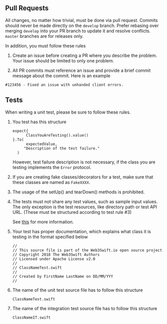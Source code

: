 ## Pull Requests

All changes, no matter how trivial, must be done via pull request. Commits
should never be made directly on the `develop` branch. Prefer rebasing over
merging `develop` into your PR branch to update it and resolve conflicts.
`master` branches are for releases only.

In addition, you must follow these rules

1. Create an issue before creating a PR where you describe the problem. Your issue should
be limited to only one problem.

2. All PR commits must reference an issue and provide a brief commit message about the commit.
Here is an example
```
#123456 - Fixed an issue with unhanded client errors.

```

## Tests

When writing a unit test, please be sure to follow these rules.

1. You test has this structure

    ```
    expect{
          ClassYouAreTesting().value()
    }.To(
          expectedValue,
         "Description of the test failure."
      )
    ```
    
    However, test failure description is not necessary,
    if the class you are testing implements the `Error` protocol.

2. If you are creating fake classes/decorators for a test, make sure
    that these classes are named as `FakeXXXX`.
    
3. The usage of the setUp() and tearDown() methods is prohibited.

4. The tests must not share any test values, such as sample input values.
   The only exception is the test resources, like directory path or test API URL.
   (These must be structured according to test rule #3)
   
   See [this](http://www.yegor256.com/2016/05/03/test-methods-must-share-nothing.html) for more information.
    
5.  Your test has proper documentation, which explains what class it is testing
    in the format specified below
   
    ```
    //
    // This source file is part of the Web3Swift.io open source project
    // Copyright 2018 The Web3Swift Authors
    // Licensed under Apache License v2.0
    //
    // ClassNameTest.swift
    //
    // Created by FirstName LastName on DD/MM/YYY
    //
    ```

6.  The name of the unit test source file has to follow this structure

    ```
    ClassNameTest.swift
    ```
    
7.  The name of the integration test source file has to follow this structure

    ```
    ClassNameIT.swift
    ```


